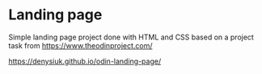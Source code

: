 # Landing page

Simple landing page project done with HTML and CSS based on a project task from https://www.theodinproject.com/

https://denysiuk.github.io/odin-landing-page/
